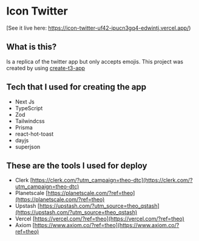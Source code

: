 # Icon Twitter

[See it live here: https://icon-twitter-uf42-ipucn3gq4-edwintj.vercel.app/)

## What is this?

Is a replica of the twitter app but only accepts emojis.
This project was created by   using [create-t3-app](https://create.t3.gg)

## Tech that I used for creating the app
- Next Js
- TypeScript
- Zod
- Tailwindcss
- Prisma
- react-hot-toast
- dayjs
- superjson
## These are the tools I used for deploy

- Clerk [https://clerk.com/?utm_campaign=theo-dtc](https://clerk.com/?utm_campaign=theo-dtc)
- Planetscale [https://planetscale.com/?ref=theo](https://planetscale.com/?ref=theo)
- Upstash [https://upstash.com/?utm_source=theo_qstash](https://upstash.com/?utm_source=theo_qstash)
- Vercel [https://vercel.com/?ref=theo](https://vercel.com/?ref=theo)
- Axiom [https://www.axiom.co/?ref=theo](https://www.axiom.co/?ref=theo)
